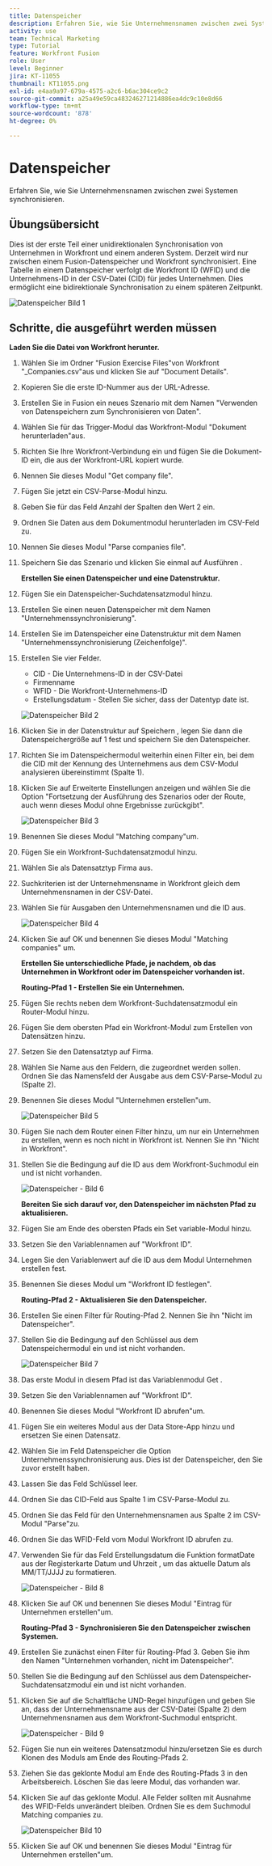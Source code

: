 ```yaml
---
title: Datenspeicher
description: Erfahren Sie, wie Sie Unternehmensnamen zwischen zwei Systemen synchronisieren. (Sollte zwischen 60 und 160 Zeichen, jedoch 59 Zeichen lang sein)
activity: use
team: Technical Marketing
type: Tutorial
feature: Workfront Fusion
role: User
level: Beginner
jira: KT-11055
thumbnail: KT11055.png
exl-id: e4aa9a97-679a-4575-a2c6-b6ac304ce9c2
source-git-commit: a25a49e59ca483246271214886ea4dc9c10e8d66
workflow-type: tm+mt
source-wordcount: '878'
ht-degree: 0%

---
```


# Datenspeicher

Erfahren Sie, wie Sie Unternehmensnamen zwischen zwei Systemen synchronisieren.

## Übungsübersicht

Dies ist der erste Teil einer unidirektionalen Synchronisation von Unternehmen in Workfront und einem anderen System. Derzeit wird nur zwischen einem Fusion-Datenspeicher und Workfront synchronisiert. Eine Tabelle in einem Datenspeicher verfolgt die Workfront ID (WFID) und die Unternehmens-ID in der CSV-Datei (CID) für jedes Unternehmen. Dies ermöglicht eine bidirektionale Synchronisation zu einem späteren Zeitpunkt.

![Datenspeicher Bild 1](../12-exercises/assets/data-stores-walkthrough-1.png)

## Schritte, die ausgeführt werden müssen

**Laden Sie die Datei von Workfront herunter.**

1. Wählen Sie im Ordner &quot;Fusion Exercise Files&quot;von Workfront &quot;_Companies.csv&quot;aus und klicken Sie auf &quot;Document Details&quot;.
1. Kopieren Sie die erste ID-Nummer aus der URL-Adresse.
1. Erstellen Sie in Fusion ein neues Szenario mit dem Namen &quot;Verwenden von Datenspeichern zum Synchronisieren von Daten&quot;.
1. Wählen Sie für das Trigger-Modul das Workfront-Modul &quot;Dokument herunterladen&quot;aus.
1. Richten Sie Ihre Workfront-Verbindung ein und fügen Sie die Dokument-ID ein, die aus der Workfront-URL kopiert wurde.
1. Nennen Sie dieses Modul &quot;Get company file&quot;.
1. Fügen Sie jetzt ein CSV-Parse-Modul hinzu.
1. Geben Sie für das Feld Anzahl der Spalten den Wert 2 ein.
1. Ordnen Sie Daten aus dem Dokumentmodul herunterladen im CSV-Feld zu.
1. Nennen Sie dieses Modul &quot;Parse companies file&quot;.
1. Speichern Sie das Szenario und klicken Sie einmal auf Ausführen .

   **Erstellen Sie einen Datenspeicher und eine Datenstruktur.**

1. Fügen Sie ein Datenspeicher-Suchdatensatzmodul hinzu.
1. Erstellen Sie einen neuen Datenspeicher mit dem Namen &quot;Unternehmenssynchronisierung&quot;.
1. Erstellen Sie im Datenspeicher eine Datenstruktur mit dem Namen &quot;Unternehmenssynchronisierung (Zeichenfolge)&quot;.
1. Erstellen Sie vier Felder.

   + CID - Die Unternehmens-ID in der CSV-Datei
   + Firmenname
   + WFID - Die Workfront-Unternehmens-ID
   + Erstellungsdatum - Stellen Sie sicher, dass der Datentyp date ist.

   ![Datenspeicher Bild 2](../12-exercises/assets/data-stores-walkthrough-2.png)

1. Klicken Sie in der Datenstruktur auf Speichern , legen Sie dann die Datenspeichergröße auf 1 fest und speichern Sie den Datenspeicher.
1. Richten Sie im Datenspeichermodul weiterhin einen Filter ein, bei dem die CID mit der Kennung des Unternehmens aus dem CSV-Modul analysieren übereinstimmt (Spalte 1).
1. Klicken Sie auf Erweiterte Einstellungen anzeigen und wählen Sie die Option &quot;Fortsetzung der Ausführung des Szenarios oder der Route, auch wenn dieses Modul ohne Ergebnisse zurückgibt&quot;.

   ![Datenspeicher Bild 3](../12-exercises/assets/data-stores-walkthrough-3.png)

1. Benennen Sie dieses Modul &quot;Matching company&quot;um.
1. Fügen Sie ein Workfront-Suchdatensatzmodul hinzu.
1. Wählen Sie als Datensatztyp Firma aus.
1. Suchkriterien ist der Unternehmensname in Workfront gleich dem Unternehmensnamen in der CSV-Datei.
1. Wählen Sie für Ausgaben den Unternehmensnamen und die ID aus.

   ![Datenspeicher Bild 4](../12-exercises/assets/data-stores-walkthrough-4.png)

1. Klicken Sie auf OK und benennen Sie dieses Modul &quot;Matching companies&quot; um.

   **Erstellen Sie unterschiedliche Pfade, je nachdem, ob das Unternehmen in Workfront oder im Datenspeicher vorhanden ist.**

   **Routing-Pfad 1 - Erstellen Sie ein Unternehmen.**

1. Fügen Sie rechts neben dem Workfront-Suchdatensatzmodul ein Router-Modul hinzu.
1. Fügen Sie dem obersten Pfad ein Workfront-Modul zum Erstellen von Datensätzen hinzu.
1. Setzen Sie den Datensatztyp auf Firma.
1. Wählen Sie Name aus den Feldern, die zugeordnet werden sollen. Ordnen Sie das Namensfeld der Ausgabe aus dem CSV-Parse-Modul zu (Spalte 2).
1. Benennen Sie dieses Modul &quot;Unternehmen erstellen&quot;um.

   ![Datenspeicher Bild 5](../12-exercises/assets/data-stores-walkthrough-5.png)

1. Fügen Sie nach dem Router einen Filter hinzu, um nur ein Unternehmen zu erstellen, wenn es noch nicht in Workfront ist. Nennen Sie ihn &quot;Nicht in Workfront&quot;.
1. Stellen Sie die Bedingung auf die ID aus dem Workfront-Suchmodul ein und ist nicht vorhanden.

   ![Datenspeicher - Bild 6](../12-exercises/assets/data-stores-walkthrough-6.png)

   **Bereiten Sie sich darauf vor, den Datenspeicher im nächsten Pfad zu aktualisieren.**

1. Fügen Sie am Ende des obersten Pfads ein Set variable-Modul hinzu.
1. Setzen Sie den Variablennamen auf &quot;Workfront ID&quot;.
1. Legen Sie den Variablenwert auf die ID aus dem Modul Unternehmen erstellen fest.
1. Benennen Sie dieses Modul um &quot;Workfront ID festlegen&quot;.

   **Routing-Pfad 2 - Aktualisieren Sie den Datenspeicher.**

1. Erstellen Sie einen Filter für Routing-Pfad 2. Nennen Sie ihn &quot;Nicht im Datenspeicher&quot;.

1. Stellen Sie die Bedingung auf den Schlüssel aus dem Datenspeichermodul ein und ist nicht vorhanden.

   ![Datenspeicher Bild 7](../12-exercises/assets/data-stores-walkthrough-7.png)

1. Das erste Modul in diesem Pfad ist das Variablenmodul Get .
1. Setzen Sie den Variablennamen auf &quot;Workfront ID&quot;.
1. Benennen Sie dieses Modul &quot;Workfront ID abrufen&quot;um.
1. Fügen Sie ein weiteres Modul aus der Data Store-App hinzu und ersetzen Sie einen Datensatz.
1. Wählen Sie im Feld Datenspeicher die Option Unternehmenssynchronisierung aus. Dies ist der Datenspeicher, den Sie zuvor erstellt haben.
1. Lassen Sie das Feld Schlüssel leer.
1. Ordnen Sie das CID-Feld aus Spalte 1 im CSV-Parse-Modul zu.
1. Ordnen Sie das Feld für den Unternehmensnamen aus Spalte 2 im CSV-Modul &quot;Parse&quot;zu.
1. Ordnen Sie das WFID-Feld vom Modul Workfront ID abrufen zu.
1. Verwenden Sie für das Feld Erstellungsdatum die Funktion formatDate aus der Registerkarte Datum und Uhrzeit , um das aktuelle Datum als MM/TT/JJJJ zu formatieren.

   ![Datenspeicher - Bild 8](../12-exercises/assets/data-stores-walkthrough-8.png)

1. Klicken Sie auf OK und benennen Sie dieses Modul &quot;Eintrag für Unternehmen erstellen&quot;um.

   **Routing-Pfad 3 - Synchronisieren Sie den Datenspeicher zwischen Systemen.**

1. Erstellen Sie zunächst einen Filter für Routing-Pfad 3. Geben Sie ihm den Namen &quot;Unternehmen vorhanden, nicht im Datenspeicher&quot;.
1. Stellen Sie die Bedingung auf den Schlüssel aus dem Datenspeicher-Suchdatensatzmodul ein und ist nicht vorhanden.
1. Klicken Sie auf die Schaltfläche UND-Regel hinzufügen und geben Sie an, dass der Unternehmensname aus der CSV-Datei (Spalte 2) dem Unternehmensnamen aus dem Workfront-Suchmodul entspricht.

   ![Datenspeicher - Bild 9](../12-exercises/assets/data-stores-walkthrough-9.png)

1. Fügen Sie nun ein weiteres Datensatzmodul hinzu/ersetzen Sie es durch Klonen des Moduls am Ende des Routing-Pfads 2.
1. Ziehen Sie das geklonte Modul am Ende des Routing-Pfads 3 in den Arbeitsbereich. Löschen Sie das leere Modul, das vorhanden war.
1. Klicken Sie auf das geklonte Modul. Alle Felder sollten mit Ausnahme des WFID-Felds unverändert bleiben. Ordnen Sie es dem Suchmodul Matching companies zu.

   ![Datenspeicher Bild 10](../12-exercises/assets/data-stores-walkthrough-10.png)

1. Klicken Sie auf OK und benennen Sie dieses Modul &quot;Eintrag für Unternehmen erstellen&quot;um.
